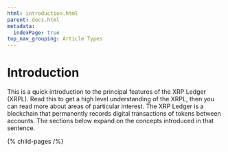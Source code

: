 ```yaml
---
html: introduction.html
parent: docs.html
metadata:
  indexPage: true
top_nav_grouping: Article Types
---
```

# Introduction

This is a quick introduction to the principal features of the XRP Ledger (XRPL). Read this to get a high level understanding of the XRPL, then you can read more about areas of particular interest. The XRP Ledger is a blockchain that permanently records digital transactions of tokens between accounts. The sections below expand on the concepts introduced in that sentence.

{% child-pages /%}
